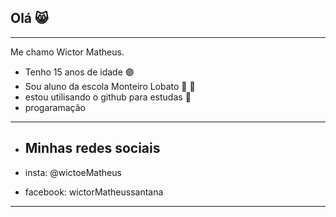 ## Olá 😸
----------------------------------------------------------------

Me chamo Wictor Matheus.

- Tenho 15 anos de idade 🟣
- Sou aluno da escola Monteiro Lobato 👀 👦
- estou utilisando o github para estudas 🏫
- progaramação 
- --------------------------------------------------------------

-  ## Minhas redes sociais

- insta: @wictoeMatheus 
- facebook: wictorMatheussantana

--------------------------------------------------------------

